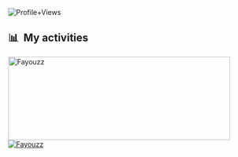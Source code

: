 <img src = "https://komarev.com/ghpvc/?username=Fayouzz&color=orange&style=flat-square" alt ="Profile+Views">
<div>

  ## 📊 &nbsp;My activities
  <a href="https://github.com/Fayouzz">
    <img width=450 height=170 align="center" alt="Fayouzz" src="https://github-readme-stats.vercel.app/api?username=Fayouzz&theme=midnight-purple&show_icons=true&bg_color=0D1117&hide_border=true&count_private=true" />
  </a>
  <a href="https://github.com/Fayouzz">
    <img align="center" alt="Fayouzz" src="https://github-readme-stats.vercel.app/api/top-langs/?username=Fayouzz&theme=midnight-purple&layout=compact&bg_color=0D1117&hide_border=true&count_private=true" />
  </a>
</div>
